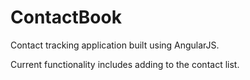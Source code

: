 # ContactBook
Contact tracking application built using AngularJS. 

Current functionality includes adding to the contact list. 

